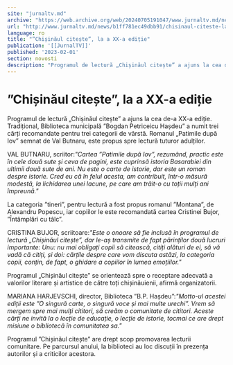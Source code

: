 ```yaml
---
site: "jurnaltv.md"
archive: "https://web.archive.org/web/20240705191047/www.jurnaltv.md/news/b1ff781ec49dbb91/chisinaul-citeste-la-a-xx-a-editie.htm"
url: "http://www.jurnaltv.md/news/b1ff781ec49dbb91/chisinaul-citeste-la-a-xx-a-editie.htm"
language: ro
title: "”Chișinăul citește”, la a XX-a ediție"
publication: '[[JurnalTV]]'
published: '2023-02-01'
section: novosti
description: "Programul de lectură „Chișinăul citește” a ajuns la cea de-a XX-a ediție. Tradițional, Biblioteca municipală ”Bogdan Petriceicu Hașdeu” a numit trei cărți recomandate pentru trei categorii de vârstă. Romanul „Patimile după Iov” semnat de Val Butnaru, este propus spre lectură tuturor adulților."
---
```


# ”Chișinăul citește”, la a XX-a ediție

Programul de lectură „Chișinăul citește” a ajuns la cea de-a XX-a ediție. Tradițional, Biblioteca municipală ”Bogdan Petriceicu Hașdeu” a numit trei cărți recomandate pentru trei categorii de vârstă. Romanul „Patimile după Iov” semnat de Val Butnaru, este propus spre lectură tuturor adulților.

VAL BUTNARU, scriitor:*"Cartea ”Patimile după Iov”, rezumând, practic este în cele două sute și ceva de pagini, este cuprinsă istoria Basarabiei din ultimii două sute de ani. Nu este o carte de istorie, dar este un roman despre istorie. Cred eu că în felul acesta, am contribuit, într-o măsură modestă, la lichidarea unei lacune, pe care am trăit-o cu toții mulți ani împreună."*

La categoria ”tineri”, pentru lectură a fost propus romanul ”Montana”, de Alexandru Popescu, iar copiilor le este recomandată cartea Cristinei Bujor, ”Întâmplări cu tâlc”.

CRISTINA BUJOR, scriitoare:*"Este o onoare să fie inclusă în programul de lectură „Chișinăul citește”, dar le-aș transmite de fapt părinților două lucruri importante: Unu: nu mai obligați copii să citească, citiți alături de ei, să vă vadă că citiți, și doi: cărțile despre care vom discuta astăzi, la categoria copii, conțin, de fapt, o ghidare a copiilor în lumea emoțiilor."*

Programul „Chișinăul citește” se orientează spre o receptare adecvată a valorilor literare și artistice de către toți chișinăuienii, afirmă organizatorii.

MARIANA HARJEVSCHI, director, Biblioteca ”B.P. Hașdeu”:*"Motto-ul acestei ediții este ”O singură carte, o singură voce și mai multe urechi”. Vrem să mergem spre mai mulți cititori, să creăm o comunitate de cititori. Aceste cărți ne invită la o lecție de educație, o lecție de istorie, tocmai ce are drept misiune o bibliotecă în comunitatea sa."*

Programul ”Chișinăul citește” are drept scop promovarea lecturii comunitare. Pe parcursul anului, la biblioteci au loc discuții în prezența autorilor și a criticilor acestora.